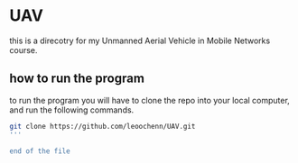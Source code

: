 # UAV

this is a direcotry for my Unmanned Aerial Vehicle in Mobile Networks course.

## how to run the program
to run the program you will have to clone the repo into your local computer, and run the following commands.

```bash
git clone https://github.com/leoochenn/UAV.git
'''

end of the file
